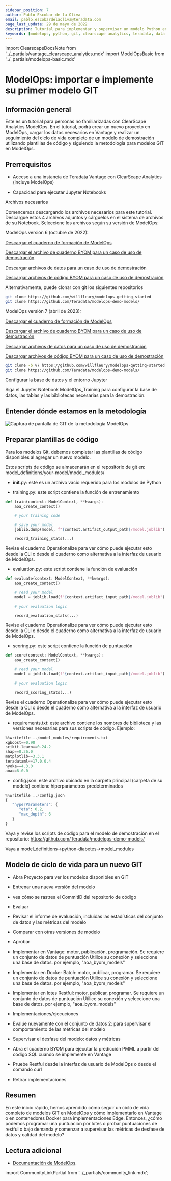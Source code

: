 ```yaml
---
sidebar_position: 7
author: Pablo Escobar de la Oliva
email: pablo.escobardelaoliva@teradata.com
page_last_update: 29 de mayo de 2022
description: Tutorial para implementar y supervisar un modelo Python en Vantage usando ModelOps y el repositorio Git
keywords: [modelops, python, git, clearscape analytics, teradata, data warehouses, teradata, vantage, cloud data platform, machine learning, artificial intelligence, business intelligence, enterprise analytics]
---
```

import ClearscapeDocsNote from '../_partials/vantage_clearscape_analytics.mdx'
import ModelOpsBasic from '../_partials/modelops-basic.mdx'

# ModelOps: importar e implemente su primer modelo GIT

## Información general

Este es un tutorial para personas no familiarizadas con ClearScape Analytics ModelOps. En el tutorial, podrá crear un nuevo proyecto en ModelOps, cargar los datos necesarios en Vantage y realizar un seguimiento del ciclo de vida completo de un modelo de demostración utilizando plantillas de código y siguiendo la metodología para modelos GIT en ModelOps.

## Prerrequisitos

* Acceso a una instancia de Teradata Vantage con ClearScape Analytics (incluye ModelOps)

* Capacidad para ejecutar Jupyter Notebooks

<ClearscapeDocsNote />

Archivos necesarios

Comencemos descargando los archivos necesarios para este tutorial. Descargue estos 4 archivos adjuntos y cárguelos en el sistema de archivos de su Notebook. Seleccione los archivos según su versión de ModelOps:

ModelOps versión 6 (octubre de 2022):

[Descargar el cuaderno de formación de ModelOps](../modelops/attachments/ModelOps_Training_v6.ipynb)

[Descargar el archivo de cuaderno BYOM para un caso de uso de demostración](../modelops/attachments/BYOM_v6.ipynb)

[Descargar archivos de datos para un caso de uso de demostración](../modelops/attachments/ModelOps_Data_files_v6.zip)

[Descargar archivos de código BYOM para un caso de uso de demostración](../modelops/attachments/ModelOps_BYOM_files_v6.zip)

Alternativamente, puede clonar con git los siguientes repositorios
``` bash
git clone https://github.com/willfleury/modelops-getting-started
git clone https://github.com/Teradata/modelops-demo-models/
```

ModelOps versión 7 (abril de 2023):

[Descargar el cuaderno de formación de ModelOps](../modelops/attachments/ModelOps_Training_v7.ipynb)

[Descargar el archivo de cuaderno BYOM para un caso de uso de demostración](../modelops/attachments/BYOM_v7.ipynb)

[Descargar archivos de datos para un caso de uso de demostración](../modelops/attachments/ModelOps_Data_files_v7.zip)

[Descargar archivos de código BYOM para un caso de uso de demostración](../modelops/attachments/ModelOps_BYOM_files_v7.zip)

``` bash
git clone -b v7 https://github.com/willfleury/modelops-getting-started.git
git clone https://github.com/Teradata/modelops-demo-models/
```

Configurar la base de datos y el entorno Jupyter 

Siga el Jupyter Notebook ModelOps_Training para configurar la base de datos, las tablas y las bibliotecas necesarias para la demostración.

## Entender dónde estamos en la metodología

![Captura de pantalla de GIT de la metodología ModelOps](../modelops/images/modelops-git.png)


<ModelOpsBasic />

## Preparar plantillas de código

Para los modelos Git, debemos completar las plantillas de código disponibles al agregar un nuevo modelo. 

Estos scripts de código se almacenarán en el repositorio de git en: model_definitions/your-model/model_modules/

* __init__.py: este es un archivo vacío requerido para los módulos de Python

* training.py: este script contiene la función de entrenamiento

``` python
def train(context: ModelContext, **kwargs):
    aoa_create_context()

    # your training code

    # save your model
    joblib.dump(model, f"{context.artifact_output_path}/model.joblib")

    record_training_stats(...)
```

Revise el cuaderno Operationalize para ver cómo puede ejecutar esto desde la CLI o desde el cuaderno como alternativa a la interfaz de usuario de ModelOps.	

* evaluation.py: este script contiene la función de evaluación

``` python
def evaluate(context: ModelContext, **kwargs):
    aoa_create_context()

    # read your model
    model = joblib.load(f"{context.artifact_input_path}/model.joblib")

    # your evaluation logic

    record_evaluation_stats(...)
```

Revise el cuaderno Operationalize para ver cómo puede ejecutar esto desde la CLI o desde el cuaderno como alternativa a la interfaz de usuario de ModelOps.	

* scoring.py: este script contiene la función de puntuación

``` python
def score(context: ModelContext, **kwargs):
    aoa_create_context()

    # read your model
    model = joblib.load(f"{context.artifact_input_path}/model.joblib")

    # your evaluation logic

    record_scoring_stats(...)
```

Revise el cuaderno Operationalize para ver cómo puede ejecutar esto desde la CLI o desde el cuaderno como alternativa a la interfaz de usuario de ModelOps.	

* requirements.txt: este archivo contiene los nombres de biblioteca y las versiones necesarias para sus scripts de código. Ejemplo:

``` python
%%writefile ../model_modules/requirements.txt
xgboost==0.90
scikit-learn==0.24.2
shap==0.36.0
matplotlib==3.3.1
teradataml==17.0.0.4
nyoka==4.3.0
aoa==6.0.0
```

* config.json: este archivo ubicado en la carpeta principal (carpeta de su modelo) contiene hiperparámetros predeterminados

``` python
%%writefile ../config.json
{
   "hyperParameters": {
      "eta": 0.2,
      "max_depth": 6
   }
}
```

Vaya y revise los scripts de código para el modelo de demostración en el repositorio: https://github.com/Teradata/modelops-demo-models/

Vaya a model_definitions->python-diabetes->model_modules

## Modelo de ciclo de vida para un nuevo GIT

* Abra Proyecto para ver los modelos disponibles en GIT

* Entrenar una nueva versión del modelo

* vea cómo se rastrea el CommitID del repositorio de código

* Evaluar

* Revisar el informe de evaluación, incluidas las estadísticas del conjunto de datos y las métricas del modelo

* Comparar con otras versiones de modelo

* Aprobar

* Implementar en Vantage: motor, publicación, programación. Se requiere un conjunto de datos de puntuación
Utilice su conexión y seleccione una base de datos. por ejemplo, "aoa_byom_models"

* Implementar en Docker Batch: motor, publicar, programar. Se requiere un conjunto de datos de puntuación
Utilice su conexión y seleccione una base de datos. por ejemplo, "aoa_byom_models"

* Implementar en lotes Restful: motor, publicar, programar. Se requiere un conjunto de datos de puntuación
Utilice su conexión y seleccione una base de datos. por ejemplo, "aoa_byom_models"

* Implementaciones/ejecuciones

* Evalúe nuevamente con el conjunto de datos 2: para supervisar el comportamiento de las métricas del modelo

* Supervisar el desfase del modelo: datos y métricas

* Abra el cuaderno BYOM para ejecutar la predicción PMML a partir del código SQL cuando se implemente en Vantage

* Pruebe Restful desde la interfaz de usuario de ModelOps o desde el comando curl

* Retirar implementaciones

## Resumen

En este inicio rápido, hemos aprendido cómo seguir un ciclo de vida completo de modelos GIT en ModelOps y cómo implementarlo en Vantage o en contenedores Docker para implementaciones Edge. Entonces, ¿cómo podemos programar una puntuación por lotes o probar puntuaciones de restful o bajo demanda y comenzar a supervisar las métricas de desfase de datos y calidad del modelo?

## Lectura adicional
* [Documentación de ModelOps](https://docs.teradata.com/search/documents?query=ModelOps&sort=last_update&virtual-field=title_only&content-lang=).

import CommunityLinkPartial from '../_partials/community_link.mdx';

<CommunityLinkPartial />